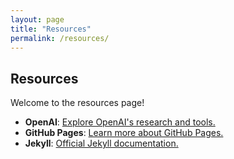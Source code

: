 ```yaml
---
layout: page
title: "Resources"
permalink: /resources/
---
```


## Resources

Welcome to the resources page!

- **OpenAI**: [Explore OpenAI's research and tools.](https://openai.com/)
- **GitHub Pages**: [Learn more about GitHub Pages.](https://pages.github.com/)
- **Jekyll**: [Official Jekyll documentation.](https://jekyllrb.com/)

